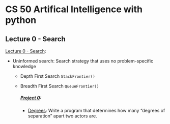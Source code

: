 # CS 50 Artifical Intelligence with python

## Lecture 0 - Search

[Lecture 0 - Search](search):
- Uninformed search: Search strategy that uses no problem-specific knowledge
  - Depth First Search ```StackFrontier()```
  - Breadth First Search ```QueueFrontier()```

    ##### [Project 0](https://cs50.harvard.edu/ai/2020/projects/0/): 
    - [Degrees](search/degrees/): Write a program that determines how many “degrees of separation” apart two actors are.
